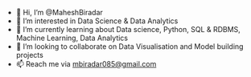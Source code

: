 - 👋 Hi, I’m @MaheshBiradar
- 👀 I’m interested in Data Science & Data Analytics
- 🌱 I’m currently learning about Data science, Python, SQL & RDBMS, Machine Learning, Data Analytics
- 💞️ I’m looking to collaborate on Data Visualisation and Model building projects
- 📫 Reach me via mbiradar085@gmail.com


